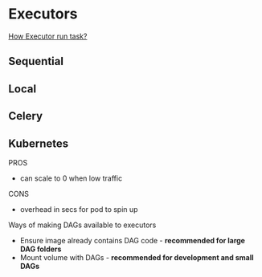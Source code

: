 # Executors

[How Executor run task?](https://albertusk95.github.io/posts/2019/11/how-airflow-executes-tasks/)

## Sequential
## Local
## Celery
## Kubernetes  
PROS
- can scale to 0 when low traffic

CONS
- overhead in secs for pod to spin up

Ways of making DAGs available to executors
- Ensure image already contains DAG code - **recommended for large DAG folders**
- Mount volume with DAGs - **recommended for development and small DAGs**
